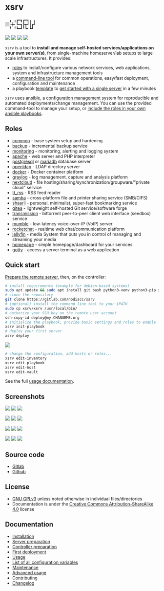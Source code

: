 # xsrv

```
  ╻ ╻┏━┓┏━┓╻ ╻
░░╺╋╸┗━┓┣┳┛┃┏┛
  ╹ ╹┗━┛╹┗╸┗┛ 
```

[![](https://gitlab.com/nodiscc/xsrv/badges/master/pipeline.svg)](https://gitlab.com/nodiscc/xsrv/-/pipelines)
[![](https://bestpractices.coreinfrastructure.org/projects/3647/badge)](https://bestpractices.coreinfrastructure.org/projects/3647)
[![](https://img.shields.io/badge/latest%20release-1.2.2-blue)](https://gitlab.com/nodiscc/xsrv/-/releases)
[![](https://img.shields.io/badge/docs-readthedocs-%232980B9)](https://xsrv.readthedocs.io)

`xsrv` is a tool to **install and manage self-hosted services/applications on your own server(s)**, from single-machine homeserver/lab setups to large scale infrastructures. It provides:
- [roles](#roles) to install/configure various network services, web applications, system and infrastructure management tools
- a [command-line tool](https://xsrv.readthedocs.io/en/latest/usage.html) for common operations, easy/fast deployment, configuration and maintenance
- a playbook [template](https://gitlab.com/nodiscc/xsrv/-/tree/master/playbooks/xsrv) to [get started with a single server](https://xsrv.readthedocs.io/en/latest/installation/first-deployment.html) in a few minutes

`xsrv` uses [ansible](https://en.wikipedia.org/wiki/Ansible_%28software%29), a [configuration management](https://en.wikipedia.org/wiki/Software_configuration_management) system for reproducible and automated deployments/change management. You can use the provided command-tool to manage your setup, or [include the roles in your own ansible playbooks](https://xsrv.readthedocs.io/en/latest/usage.html#using-as-ansible-collection).


## Roles

- [common](roles/common) - base system setup and hardening
- [backup](roles/backup) - incremental backup service
- [monitoring](roles/monitoring) - monitoring, alerting and logging system
- [apache](roles/apache) - web server and PHP interpreter
- [postgresql](roles/postgresql) or [mariadb](roles/mariadb) database server
- [openldap](roles/openldap) - LDAP directory server
- [docker](roles/docker) - Docker container platform
- [graylog](roles/graylog) - log management, capture and analysis platform
- [nextcloud](roles/nextcloud) - file hosting/sharing/synchronization/groupware/"private cloud" service
- [tt_rss](roles/tt_rss) - RSS feed reader
- [samba](roles/samba) - cross-platform file and printer sharing service (SMB/CIFS)
- [shaarli](roles/shaarli) - personal, minimalist, super-fast bookmarking service
- [gitea](roles/gitea) - lightweight self-hosted Git service/software forge
- [transmission](roles/transmission) - bittorrent peer-to-peer client web interface (seedbox) service
- [mumble](roles/mumble) - low-latency voice-over-IP (VoIP) server
- [rocketchat](roles/rocketchat) - realtime web chat/communication platform
- [jellyfin](roles/jellyfin) - media System that puts you in control of managing and streaming your media
- [homepage](roles/homepage) - simple homepage/dashboard for your services
- [gotty](roles/gotty) - access a server terminal as a web application


## Quick start

[Prepare the remote server](https://xsrv.readthedocs.io/en/latest/installation/server-preparation.html), then, on the controller:

```bash
# install requirements (example for debian-based systems)
sudo apt update && sudo apt install git bash python3-venv python3-pip ssh pwgen
# clone the repository
git clone https://gitlab.com/nodiscc/xsrv
# (optional) install the command line tool to your $PATH
sudo cp xsrv/xsrv /usr/local/bin/
# authorize your SSH key on the remote user account
ssh-copy-id deploy@my.CHANGEME.org
# initialize the playbook, provide basic settings and roles to enable
xsrv init-playbook
# deploy your first server
xsrv deploy
```

[![](https://asciinema.org/a/kGt6mVg3GxFlDPXwagiwg4Laq.svg)](https://asciinema.org/a/kGt6mVg3GxFlDPXwagiwg4Laq)


```bash
# change the configuration, add hosts or roles...
xsrv edit-inventory
xsrv edit-playbook
xsrv edit-host
xsrv edit-vault
```

See the full [usage documentation](https://xsrv.readthedocs.io/en/latest/usage.html).


## Screenshots

[![](https://i.imgur.com/v9BQYpN.png)](roles/monitoring)
[![](https://i.imgur.com/PPVIb6V.png)](roles/nextcloud)
[![](https://i.imgur.com/UoKs3x1.png)](roles/tt_rss)

[![](https://i.imgur.com/gsoh2Mj.png)](roles/shaarli)
[![](https://i.imgur.com/Rks90zV.png)](roles/gitea)
[![](https://i.imgur.com/7nJ6cMN.png)](roles/transmission)

[![](https://i.imgur.com/lHgDbDC.png)](roles/mumble)
[![](https://i.imgur.com/PRE7fvn.png)](roles/openldap)
[![](https://i.imgur.com/WUdwbAX.png)](roles/rocketchat)

[![](https://i.imgur.com/Q8LYoEY.png)](roles/homepage)
[![](https://i.imgur.com/Fg8uRjL.png)](roles/jellyfin)
[![](https://i.imgur.com/eGCL45L.jpg)](roles/graylog)

## Source code

- [Gitlab](https://gitlab.com/nodiscc/xsrv)
- [Github](https://github.com/nodiscc/xsrv)


## License

- [GNU GPLv3](https://gitlab.com/nodiscc/xsrv/-/blob/master/LICENSE) unless noted otherwise in individual files/directories
- Documentation is under the [Creative Commons Attribution-ShareAlike 4.0](https://creativecommons.org/licenses/by-sa/4.0/) license


## Documentation

- [Installation](https://xsrv.readthedocs.io/en/latest/installation.html)
- [Server preparation](https://xsrv.readthedocs.io/en/latest/installation/server-preparation.html)
- [Controller preparation](https://xsrv.readthedocs.io/en/latest/installation/controller-preparation.html)
- [First deployment](https://xsrv.readthedocs.io/en/latest/installation/first-deployment.html)
- [Usage](https://xsrv.readthedocs.io/en/latest/usage.html)
- [List of all configuration variables](https://xsrv.readthedocs.io/en/latest/configuration-variables.html)
- [Maintenance](https://xsrv.readthedocs.io/en/latest/maintenance.html)
- [Advanced usage](https://xsrv.readthedocs.io/en/latest/advanced.html)
- [Contributing](https://xsrv.readthedocs.io/en/latest/contributing.html)
- [Changelog](https://gitlab.com/nodiscc/xsrv/-/blob/master/CHANGELOG.md)

